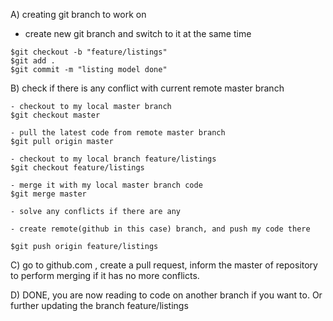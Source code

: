 A) creating git branch to work on
- create new git branch and switch to it at the same time
```
$git checkout -b "feature/listings"
$git add .
$git commit -m "listing model done"
```

B) check if there is any conflict with current remote master branch
```
- checkout to my local master branch
$git checkout master 

- pull the latest code from remote master branch
$git pull origin master

- checkout to my local branch feature/listings
$git checkout feature/listings

- merge it with my local master branch code
$git merge master

- solve any conflicts if there are any

- create remote(github in this case) branch, and push my code there

$git push origin feature/listings
```

C) go to github.com , create a pull request, 
  inform the master of repository to perform merging if it has no more conflicts.
  
D) DONE, you are now reading to code on another branch if you want to.
   Or further updating the branch feature/listings 
